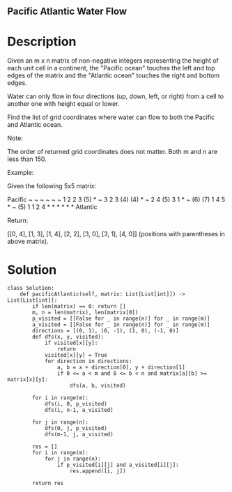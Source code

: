 Pacific Atlantic Water Flow
---

# Description
Given an m x n matrix of non-negative integers representing the height of each unit cell in a continent, the "Pacific ocean" touches the left and top edges of the matrix and the "Atlantic ocean" touches the right and bottom edges.

Water can only flow in four directions (up, down, left, or right) from a cell to another one with height equal or lower.

Find the list of grid coordinates where water can flow to both the Pacific and Atlantic ocean.

Note:

The order of returned grid coordinates does not matter.
Both m and n are less than 150.
 

Example:

Given the following 5x5 matrix:

  Pacific ~   ~   ~   ~   ~ 
       ~  1   2   2   3  (5) *
       ~  3   2   3  (4) (4) *
       ~  2   4  (5)  3   1  *
       ~ (6) (7)  1   4   5  *
       ~ (5)  1   1   2   4  *
          *   *   *   *   * Atlantic

Return:

[[0, 4], [1, 3], [1, 4], [2, 2], [3, 0], [3, 1], [4, 0]] (positions with parentheses in above matrix).

# Solution
```python3
class Solution:
    def pacificAtlantic(self, matrix: List[List[int]]) -> List[List[int]]:
        if len(matrix) == 0: return []
        m, n = len(matrix), len(matrix[0])
        p_visited = [[False for _ in range(n)] for _ in range(m)]
        a_visited = [[False for _ in range(n)] for _ in range(m)]
        directions = [(0, 1), (0, -1), (1, 0), (-1, 0)]
        def dfs(x, y, visited):
            if visited[x][y]:
                return
            visited[x][y] = True
            for direction in directions:
                a, b = x + direction[0], y + direction[1]
                if 0 <= a < m and 0 <= b < n and matrix[a][b] >= matrix[x][y]:
                    dfs(a, b, visited)
        
        for i in range(m):
            dfs(i, 0, p_visited)
            dfs(i, n-1, a_visited)
        
        for j in range(n):
            dfs(0, j, p_visited)
            dfs(m-1, j, a_visited)
            
        res = []
        for i in range(m):
            for j in range(n):
                if p_visited[i][j] and a_visited[i][j]:
                    res.append([i, j])
                    
        return res
```
